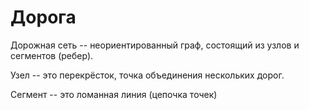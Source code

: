 ﻿
# Дорога #

Дорожная сеть -- неориентированный граф, состоящий из узлов и сегментов (ребер).

Узел -- это перекрёсток, точка объединения нескольких дорог.

Сегмент -- это ломанная линия (цепочка точек) 

